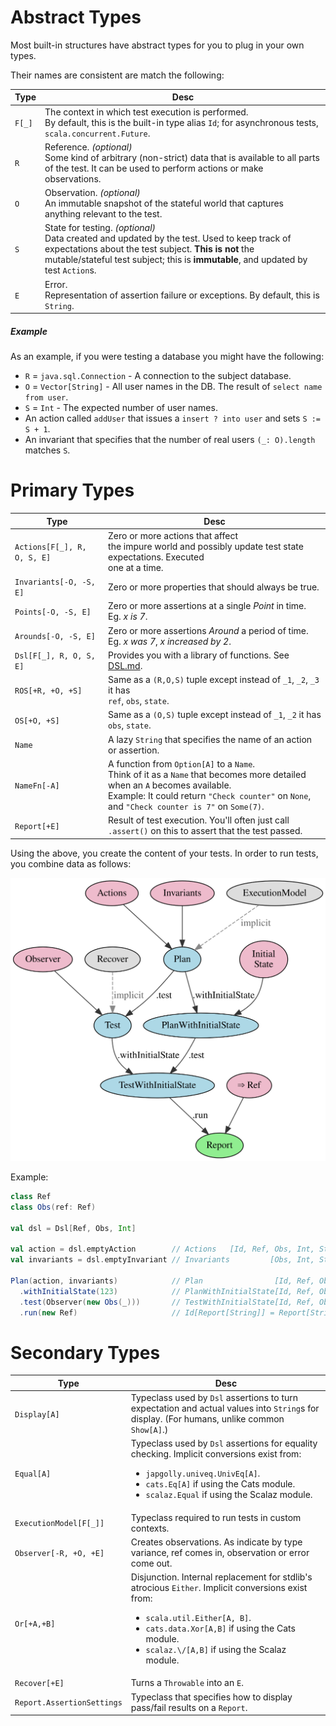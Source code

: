 # Abstract Types

Most built-in structures have abstract types for you to plug in your own types.

Their names are consistent are match the following:

| Type   | Desc |
|--------|------|
| `F[_]` | The context in which test execution is performed.<br>By default, this is the built-in type alias `Id`; for asynchronous tests, `scala.concurrent.Future`.
| `R`    | Reference. *(optional)*<br>Some kind of arbitrary (non-strict) data that is available to all parts of the test. It can be used to perform actions or make observations. |
| `O`    | Observation. *(optional)*<br>An immutable snapshot of the stateful world that captures anything relevant to the test. |
| `S`    | State for testing. *(optional)*<br>Data created and updated by the test. Used to keep track of expectations about the test subject. **This is not** the mutable/stateful test subject; this is **immutable**, and updated by test `Action`s. |
| `E`    | Error.<br>Representation of assertion failure or exceptions. By default, this is `String`. |


##### Example

As an example, if you were testing a database you might have the following:
* `R` = `java.sql.Connection` - A connection to the subject database.
* `O` = `Vector[String]` - All user names in the DB. The result of `select name from user`.
* `S` = `Int` - The expected number of user names.
* An action called `addUser` that issues a `insert ? into user` and sets `S := S + 1`.
* An invariant that specifies that the number of real users `(_: O).length` matches `S`.



# Primary Types

| Type | Desc |
|------|------|
| `Actions[F[_], R, O, S, E]` | Zero or more actions that affect<br>the impure world and possibly update test state expectations. Executed<br>one at a time. |
| `Invariants[-O, -S, E]` | Zero or more properties that should always be true. |
| `Points[-O, -S, E]` | Zero or more assertions at a single *Point* in time.<br>Eg. *x is 7*. |
| `Arounds[-O, -S, E]` | Zero or more assertions *Around* a period of time.<br>Eg. *x was 7*, *x increased by 2*. |
| `Dsl[F[_], R, O, S, E]` | Provides you with a library of functions. See [DSL.md](DSL.md). |
| `ROS[+R, +O, +S]` | Same as a `(R,O,S)` tuple except instead of `_1`, `_2`, `_3` it has<br>`ref`, `obs`, `state`. |
| `OS[+O, +S]` | Same as a `(O,S)` tuple except instead of `_1`, `_2` it has<br>`obs`, `state`. |
| `Name` | A lazy `String` that specifies the name of an action or assertion. |
| `NameFn[-A]` | A function from `Option[A]` to a `Name`.<br>Think of it as a `Name` that becomes more detailed when an `A` becomes available.<br>Example: It could return `"Check counter"` on `None`, and `"Check counter is 7"` on `Some(7)`. |
| `Report[+E]` | Result of test execution. You'll often just call `.assert()` on this to assert that the test passed. |



Using the above, you create the content of your tests.
In order to run tests, you combine data as follows:

![Runner hierarchy](runner.gv.svg)

Example:
```scala
class Ref
class Obs(ref: Ref)

val dsl = Dsl[Ref, Obs, Int]

val action = dsl.emptyAction        // Actions   [Id, Ref, Obs, Int, String]
val invariants = dsl.emptyInvariant // Invariants         [Obs, Int, String]

Plan(action, invariants)            // Plan                [Id, Ref, Obs, Int, String]
  .withInitialState(123)            // PlanWithInitialState[Id, Ref, Obs, Int, String]
  .test(Observer(new Obs(_)))       // TestWithInitialState[Id, Ref, Obs, Int, String]
  .run(new Ref)                     // Id[Report[String]] = Report[String]
```

# Secondary Types

| Type | Desc |
|------|------|
| `Display[A]` | Typeclass used by `Dsl` assertions to turn expectation and actual values into `String`s for display. (For humans, unlike common `Show[A]`.) |
| `Equal[A]` | Typeclass used by `Dsl` assertions for equality checking. Implicit conversions exist from: <ul><li>`japgolly.univeq.UnivEq[A]`.</li><li>`cats.Eq[A]` if using the Cats module.</li><li>`scalaz.Equal` if using the Scalaz module.</li></ul> |
| `ExecutionModel[F[_]]` | Typeclass required to run tests in custom contexts. |
| `Observer[-R, +O, +E]` | Creates observations. As indicate by type variance, ref comes in, observation or error come out. |
| `Or[+A,+B]` | Disjunction. Internal replacement for stdlib's atrocious `Either`. Implicit conversions exist from: <ul><li>`scala.util.Either[A, B]`.</li><li>`cats.data.Xor[A,B]` if using the Cats module.</li><li>`scalaz.\/[A,B]` if using the Scalaz module.</li></ul> |
| `Recover[+E]` | Turns a `Throwable` into an `E`. |
| `Report.AssertionSettings` | Typeclass that specifies how to display pass/fail results on a `Report`. |
